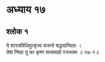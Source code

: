 # अध्याय १७

## श्लोक १

ये शास्त्रविधिमुत्सृज्य यजन्ते श्रद्धयान्विताः ।<br>तेषां निष्ठा तु का कृष्ण सत्त्वमाहो रजस्तमः ॥ १७-१॥<br><br>

